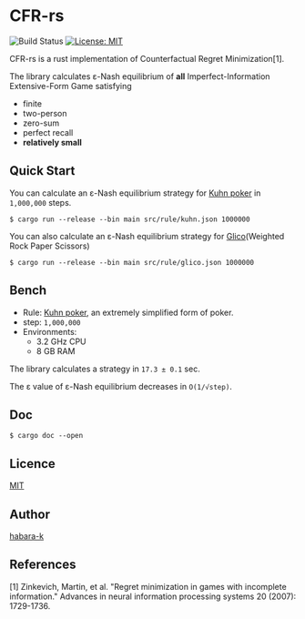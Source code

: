 # CFR-rs

![Build Status](https://github.com/habara-k/cfr-rs/actions/workflows/rust.yml/badge.svg)
[![License: MIT](https://img.shields.io/badge/License-MIT-yellow.svg)](https://opensource.org/licenses/MIT)


CFR-rs is a rust implementation of Counterfactual Regret Minimization[1]. 

The library calculates ε-Nash equilibrium of **all** Imperfect-Information Extensive-Form Game satisfying 
- finite
- two-person
- zero-sum
- perfect recall
- **relatively small**

## Quick Start

You can calculate an ε-Nash equilibrium strategy for [Kuhn poker](https://en.wikipedia.org/wiki/Kuhn_poker) in `1,000,000` steps.
```
$ cargo run --release --bin main src/rule/kuhn.json 1000000
```

You can also calculate an ε-Nash equilibrium strategy for [Glico](https://ja.wikipedia.org/wiki/%E3%82%B0%E3%83%AA%E3%82%B3_(%E9%81%8A%E3%81%B3))(Weighted Rock Paper Scissors)
```
$ cargo run --release --bin main src/rule/glico.json 1000000
```

## Bench

- Rule: [Kuhn poker](https://en.wikipedia.org/wiki/Kuhn_poker), an extremely simplified form of poker.
- step: `1,000,000`
- Environments:
  - 3.2 GHz CPU
  - 8 GB RAM

The library calculates a strategy in `17.3 ± 0.1` sec.

The ε value of ε-Nash equilibrium decreases in `O(1/√step)`.

## Doc

```
$ cargo doc --open
```

## Licence

[MIT](https://github.com/habara-k/cfr-rs/blob/main/LICENSE)

## Author

[habara-k](https://github.com/habara-k)

## References

[1] Zinkevich, Martin, et al. "Regret minimization in games with incomplete information." Advances in neural information processing systems 20 (2007): 1729-1736.
